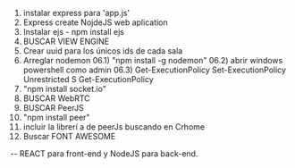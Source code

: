 01) instalar express para 'app.js'
02) Express create NojdeJS web aplication
03) Instalar ejs - npm install ejs
04) BUSCAR VIEW ENGINE
05) Crear uuid para los únicos ids de cada sala
06) Arreglar nodemon
    06.1) "npm install -g nodemon"
    06.2) abrir windows powershell como admin
    06.3) Get-ExecutionPolicy
          Set-ExecutionPolicy Unrestricted
          S
          Get-ExecutionPolicy
07) "npm install socket.io"
08) BUSCAR WebRTC
09) BUSCAR PeerJS
10) "npm install peer"
11) incluir la librerí a de peerJs buscando  en Crhome
12) Buscar FONT AWESOME










-- REACT para front-end y NodeJS para back-end.